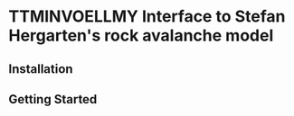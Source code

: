 # TTMINVOELLMY Interface to Stefan Hergarten's rock avalanche model

<summary>

## Installation

<instructions>

## Getting Started

<pointer to gettingStarted.mlx file>
